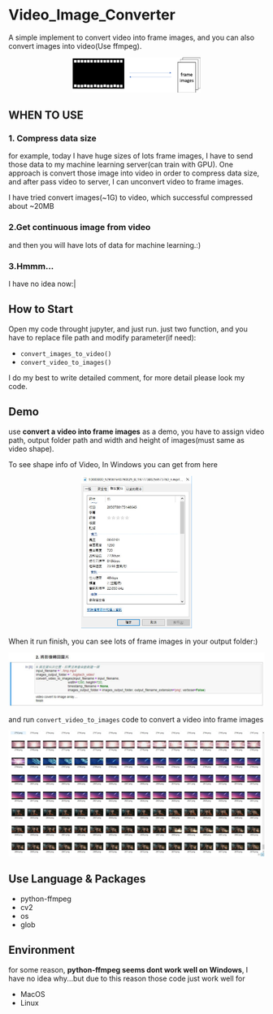 # Video_Image_Converter
A simple implement to convert video into frame images, and you can also convert images into video(Use ffmpeg).
<p align="center"><img src="images/scenario.png" width="50%" ></p>

## WHEN TO USE
### 1. Compress data size 
for example, today I have huge sizes of lots frame images, I have to send those data to my machine learning server(can train with GPU). One approach is convert those image into video in order to compress data size, and after pass video to server, I can unconvert video to frame images.

I have tried convert images(~1G) to video, which successful compressed about ~20MB

### 2.Get continuous image from video
and then you will have lots of data for machine learning.:)

### 3.Hmmm...
I have no idea now:|

## How to Start
Open my code throught jupyter, and just run.
just two function, and you have to replace file path and modify parameter(if need):
- ```convert_images_to_video()```
- ```convert_video_to_images()```

I do my best to write detailed comment, for more detail please look my code.

## Demo
use **convert a video into frame images** as a demo, you have to assign video path, output folder path and width and height of images(must same as video shape).

To see shape info of Video, In Windows you can get from here

<p align="center"><img src="/images/02.JPG" height="300"></p>

When it run finish, you can see lots of frame images in your output folder:)

![](images/01.JPG)

and run ```convert_video_to_images``` code to convert a video into frame images

![](images/03.JPG)

## Use Language & Packages
- python-ffmpeg
- cv2
- os
- glob

## Environment
for some reason, **python-ffmpeg seems dont work well on Windows**, I have no idea why...but due to this reason those code just work well for
- MacOS
- Linux
